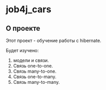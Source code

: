 # job4j_cars

## О проекте

Этот проект - обучение работы с hibernate.

Будет изучено:

1. модели и связи.
2. Связь one-to-one.
3. Связь many-to-one.
4. Связь one-to-many.
5. Связь many-to-many.



